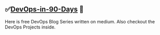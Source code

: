 ## ✅[DevOps-in-90-Days](https://medium.com/devsecops-community/devopsin90days/home) 🔗

Here is free DevOps Blog Series written on medium. Also checkout the DevOps Projects inside. 
